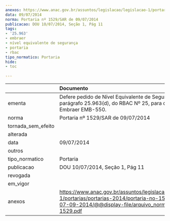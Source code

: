 ```yaml
---
anexos: https://www.anac.gov.br/assuntos/legislacao/legislacao-1/portarias/portarias-2014/portaria-no-1529-sar-de-07-09-2014/@@display-file/arquivo_norma/PA2014-1529.pdf
data: 09/07/2014
norma: Portaria nº 1529/SAR de 09/07/2014
publicacao: DOU 10/07/2014, Seção 1, Pág 11
tags:
- '25.963'
- embraer
- nível equivalente de segurança
- portaria
- rbac
tipo_normatico: Portaria
hide: 
- toc 
 
---
```


|                    | Documento                                                                                                                                                         |
|:-------------------|:------------------------------------------------------------------------------------------------------------------------------------------------------------------|
| ementa             | Defere pedido de Nível Equivalente de Segurança para o parágrafo 25.963(d), do RBAC Nº 25, para o avião Embraer EMB-550.                                          |
| norma              | Portaria nº 1529/SAR de 09/07/2014                                                                                                                                |
| tornada_sem_efeito |                                                                                                                                                                   |
| alterada           |                                                                                                                                                                   |
| data               | 09/07/2014                                                                                                                                                        |
| outros             |                                                                                                                                                                   |
| tipo_normatico     | Portaria                                                                                                                                                          |
| publicacao         | DOU 10/07/2014, Seção 1, Pág 11                                                                                                                                   |
| revogada           |                                                                                                                                                                   |
| em_vigor           |                                                                                                                                                                   |
| anexos             | https://www.anac.gov.br/assuntos/legislacao/legislacao-1/portarias/portarias-2014/portaria-no-1529-sar-de-07-09-2014/@@display-file/arquivo_norma/PA2014-1529.pdf |